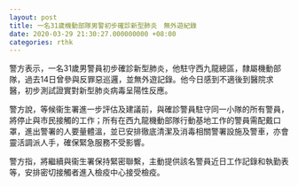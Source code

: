 ```yaml
---
layout: post
title: 一名31歲機動部隊男警初步確診新型肺炎　無外遊紀錄
date: 2020-03-29 21:30:27.000000000 +08:00
categories: rthk
---
```


警方表示，一名31歲男警員初步確診新型肺炎，他駐守西九龍總區，隸屬機動部隊，過去14日曾參與反罪惡巡邏，並無外遊記錄。他今日感到不適後到醫院求醫，初步測試證實對新型肺炎病毒呈陽性反應。

警方說，等候衞生署進一步評估及建議前，與確診警員駐守同一小隊的所有警員，將停止與市民接觸的工作；所有在西九龍機動部隊行動基地工作的警員需配戴口罩，進出警署的人要量體溫，並已安排徹底清潔及消毒相關警署設施及警車，亦會靈活調派人手，確保緊急服務不受影響。

警方指，將繼續與衞生署保持緊密聯繫，主動提供該名警員近日工作記錄和執勤表等，安排密切接觸者進入檢疫中心接受檢疫。
